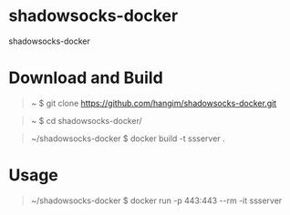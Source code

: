 # shadowsocks-docker

shadowsocks-docker

# Download and Build

> ~ $ git clone https://github.com/hangim/shadowsocks-docker.git

> ~ $ cd shadowsocks-docker/

> ~/shadowsocks-docker $ docker build -t ssserver .

# Usage

> ~/shadowsocks-docker $ docker run -p 443:443 --rm -it ssserver
